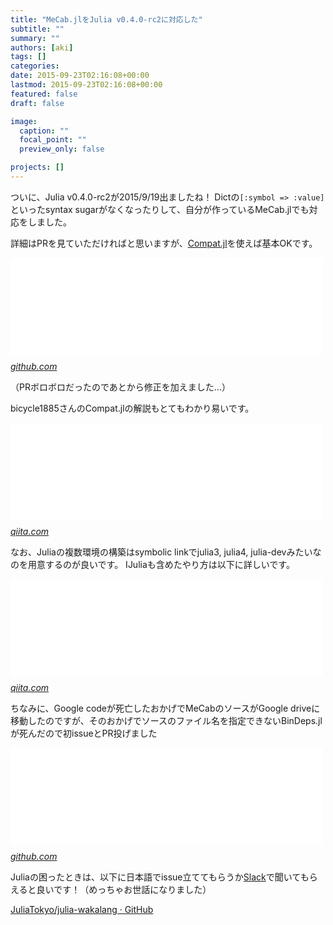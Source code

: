 ```yaml
---
title: "MeCab.jlをJulia v0.4.0-rc2に対応した"
subtitle: ""
summary: ""
authors: [aki]
tags: []
categories: 
date: 2015-09-23T02:16:08+00:00
lastmod: 2015-09-23T02:16:08+00:00
featured: false
draft: false

image:
  caption: ""
  focal_point: ""
  preview_only: false

projects: []
---
```

ついに、Julia v0.4.0-rc2が2015/9/19出ましたね！ Dictの`[:symbol => :value]`といったsyntax sugarがなくなったりして、自分が作っているMeCab.jlでも対応をしました。

詳細はPRを見ていただければと思いますが、[Compat.jl](https://github.com/JuliaLang/Compat.jl)を使えば基本OKです。

<iframe src="//hatenablog-parts.com/embed?url=https%3A%2F%2Fgithub.com%2Fchezou%2FMeCab.jl%2Fpull%2F8" title="Suppress warnings on julia v0.4.0-rc2 by chezou · Pull Request #8 · chezou/MeCab.jl" class="embed-card embed-webcard" scrolling="no" frameborder="0" style="display: block; width: 100%; height: 155px; max-width: 500px; margin: 10px 0px;"></iframe><cite class="hatena-citation"><a href="https://github.com/chezou/MeCab.jl/pull/8">github.com</a></cite>

（PRボロボロだったのであとから修正を加えました...）

bicycle1885さんのCompat.jlの解説もとてもわかり易いです。

<iframe src="//hatenablog-parts.com/embed?url=http%3A%2F%2Fqiita.com%2Fbicycle1885%2Fitems%2F1c848fa3bdccfe20be73" title="Juliaで異なるバージョンの差異を吸収する方法 - Qiita" class="embed-card embed-webcard" scrolling="no" frameborder="0" style="display: block; width: 100%; height: 155px; max-width: 500px; margin: 10px 0px;"></iframe><cite class="hatena-citation"><a href="http://qiita.com/bicycle1885/items/1c848fa3bdccfe20be73">qiita.com</a></cite>

なお、Juliaの複数環境の構築はsymbolic linkでjulia3, julia4, julia-devみたいなのを用意するのが良いです。 IJuliaも含めたやり方は以下に詳しいです。

<iframe src="//hatenablog-parts.com/embed?url=http%3A%2F%2Fqiita.com%2Fantimon2%2Fitems%2Fa8cd98257219773b9ef3" title="Jupyter 環境設定補足 #pythontokai - Qiita" class="embed-card embed-webcard" scrolling="no" frameborder="0" style="display: block; width: 100%; height: 155px; max-width: 500px; margin: 10px 0px;"></iframe><cite class="hatena-citation"><a href="http://qiita.com/antimon2/items/a8cd98257219773b9ef3">qiita.com</a></cite>

ちなみに、Google codeが死亡したおかげでMeCabのソースがGoogle driveに移動したのですが、そのおかげでソースのファイル名を指定できないBinDeps.jlが死んだので初issueとPR投げました

<iframe src="//hatenablog-parts.com/embed?url=https%3A%2F%2Fgithub.com%2FJuliaLang%2FBinDeps.jl%2Fpull%2F178" title="Add filename option for NetworkSource and RemoteBinaries by chezou · Pull Request #178 · JuliaLang/BinDeps.jl" class="embed-card embed-webcard" scrolling="no" frameborder="0" style="display: block; width: 100%; height: 155px; max-width: 500px; margin: 10px 0px;"></iframe><cite class="hatena-citation"><a href="https://github.com/JuliaLang/BinDeps.jl/pull/178">github.com</a></cite>

Juliaの困ったときは、以下に日本語でissue立ててもらうか[Slack](https://julia-tokyo-inviter.herokuapp.com/)で聞いてもらえると良いです！（めっちゃお世話になりました）

[JuliaTokyo/julia-wakalang · GitHub](https://github.com/JuliaTokyo/julia-wakalang)


